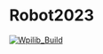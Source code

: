 # Robot2023

[![Wpilib_Build](https://github.com/first-team-93-new-apple-corp/Robot2023/actions/workflows/main.yml/badge.svg?branch=main)](https://github.com/first-team-93-new-apple-corp/Robot2023/actions/workflows/main.yml)
